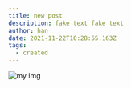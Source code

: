 ```yaml
---
title: new post
description: fake text fake text
author: han
date: 2021-11-22T10:28:55.163Z
tags:
  - created
---
```

![my img](/static/img/113008567-6ebdcb80-9177-11eb-91bd-6863196d9cd3.png "img title")